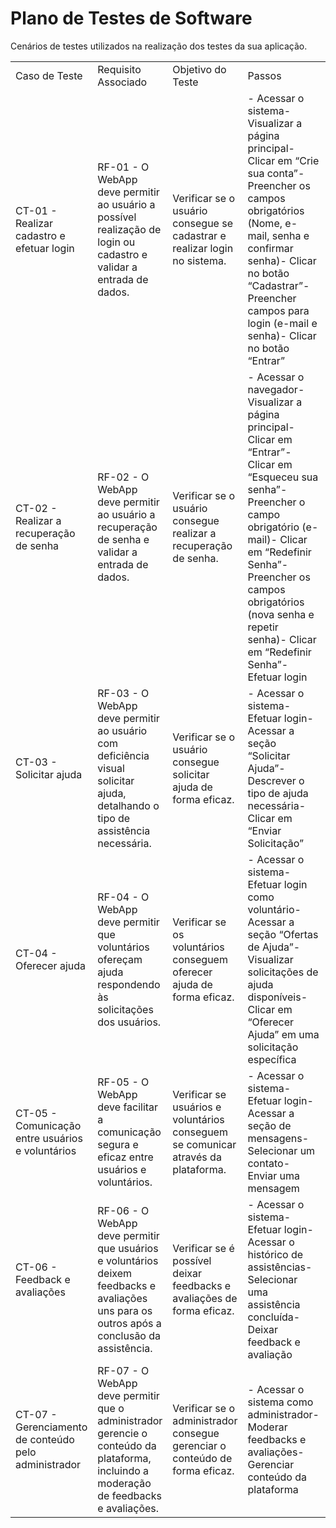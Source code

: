 # Plano de Testes de Software

Cenários de testes utilizados na realização dos testes da sua aplicação.

| | | | | | |
|-|-|-|-|-|-|
|Caso de Teste|Requisito Associado|Objetivo do Teste|Passos|Critérios de Êxito|Resultado Obtido|
|CT-01 - Realizar cadastro e efetuar login|RF-01 - O WebApp deve permitir ao usuário a possível realização de login ou cadastro e validar a entrada de dados.|Verificar se o usuário consegue se cadastrar e realizar login no sistema.|- Acessar o sistema- Visualizar a página principal- Clicar em “Crie sua conta”- Preencher os campos obrigatórios (Nome, e-mail, senha e confirmar senha)- Clicar no botão “Cadastrar”- Preencher campos para login (e-mail e senha)- Clicar no botão “Entrar”|- Comunicação correta com o banco de dados.|Sucesso
|CT-02 - Realizar a recuperação de senha|RF-02 - O WebApp deve permitir ao usuário a recuperação de senha e validar a entrada de dados.|Verificar se o usuário consegue realizar a recuperação de senha.|- Acessar o navegador- Visualizar a página principal- Clicar em “Entrar”- Clicar em “Esqueceu sua senha”- Preencher o campo obrigatório (e-mail)- Clicar em “Redefinir Senha”- Preencher os campos obrigatórios (nova senha e repetir senha)- Clicar em “Redefinir Senha”- Efetuar login|- Acesso na aplicação pelo login.|
|CT-03 - Solicitar ajuda|RF-03 - O WebApp deve permitir ao usuário com deficiência visual solicitar ajuda, detalhando o tipo de assistência necessária.|Verificar se o usuário consegue solicitar ajuda de forma eficaz.|- Acessar o sistema- Efetuar login- Acessar a seção “Solicitar Ajuda”- Descrever o tipo de ajuda necessária- Clicar em “Enviar Solicitação”|- Solicitação enviada com sucesso para voluntários disponíveis.|
|CT-04 - Oferecer ajuda|RF-04 - O WebApp deve permitir que voluntários ofereçam ajuda respondendo às solicitações dos usuários.|Verificar se os voluntários conseguem oferecer ajuda de forma eficaz.|- Acessar o sistema- Efetuar login como voluntário- Acessar a seção “Ofertas de Ajuda”- Visualizar solicitações de ajuda disponíveis- Clicar em “Oferecer Ajuda” em uma solicitação específica|- Oferta de ajuda registrada com sucesso e usuário notificado.|
|CT-05 - Comunicação entre usuários e voluntários|RF-05 - O WebApp deve facilitar a comunicação segura e eficaz entre usuários e voluntários.|Verificar se usuários e voluntários conseguem se comunicar através da plataforma.|- Acessar o sistema- Efetuar login- Acessar a seção de mensagens- Selecionar um contato- Enviar uma mensagem|- Mensagem enviada e recebida com sucesso.|
|CT-06 - Feedback e avaliações|RF-06 - O WebApp deve permitir que usuários e voluntários deixem feedbacks e avaliações uns para os outros após a conclusão da assistência.|Verificar se é possível deixar feedbacks e avaliações de forma eficaz.|- Acessar o sistema- Efetuar login- Acessar o histórico de assistências- Selecionar uma assistência concluída- Deixar feedback e avaliação|- Feedback e avaliação registrados com sucesso.|
|CT-07 - Gerenciamento de conteúdo pelo administrador|RF-07 - O WebApp deve permitir que o administrador gerencie o conteúdo da plataforma, incluindo a moderação de feedbacks e avaliações.|Verificar se o administrador consegue gerenciar o conteúdo de forma eficaz.|- Acessar o sistema como administrador- Moderar feedbacks e avaliações- Gerenciar conteúdo da plataforma|- Conteúdo gerenciado com sucesso e plataforma mantida em bom funcionamento.|